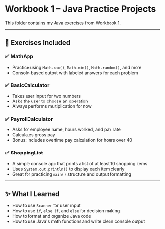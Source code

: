 # Workbook 1 – Java Practice Projects

This folder contains my Java exercises from Workbook 1.  

---

## 📘 Exercises Included

### ✅ MathApp
- Practice using `Math.max()`, `Math.min()`, `Math.random()`, and more
- Console-based output with labeled answers for each problem

### ✅ BasicCalculator
- Takes user input for two numbers
- Asks the user to choose an operation
- Always performs multiplication for now

### ✅ PayrollCalculator
- Asks for employee name, hours worked, and pay rate
- Calculates gross pay
- Bonus: Includes overtime pay calculation for hours over 40

### ✅ ShoppingList
- A simple console app that prints a list of at least 10 shopping items
- Uses `System.out.println()` to display each item clearly
- Great for practicing `main()` structure and output formatting

---

## ✨ What I Learned
- How to use `Scanner` for user input
- How to use `if`, `else if`, and `else` for decision making
- How to format and organize Java code
- How to use Java's math functions and write clean console output

